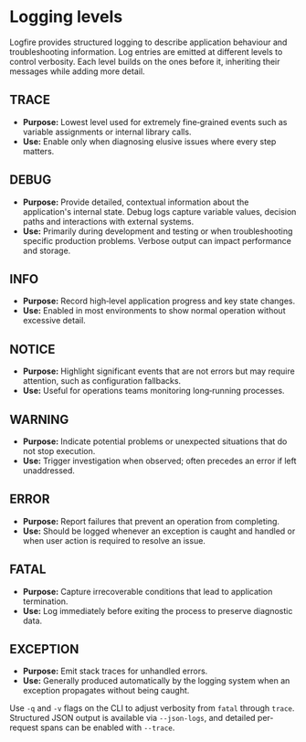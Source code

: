 # Logging levels

Logfire provides structured logging to describe application behaviour and
troubleshooting information. Log entries are emitted at different levels to
control verbosity. Each level builds on the ones before it, inheriting their
messages while adding more detail.

## TRACE
* **Purpose:** Lowest level used for extremely fine‑grained events such as
  variable assignments or internal library calls.
* **Use:** Enable only when diagnosing elusive issues where every step matters.

## DEBUG
* **Purpose:** Provide detailed, contextual information about the application's
  internal state. Debug logs capture variable values, decision paths and
  interactions with external systems.
* **Use:** Primarily during development and testing or when troubleshooting
  specific production problems. Verbose output can impact performance and
  storage.

## INFO
* **Purpose:** Record high‑level application progress and key state changes.
* **Use:** Enabled in most environments to show normal operation without
  excessive detail.

## NOTICE
* **Purpose:** Highlight significant events that are not errors but may require
  attention, such as configuration fallbacks.
* **Use:** Useful for operations teams monitoring long‑running processes.

## WARNING
* **Purpose:** Indicate potential problems or unexpected situations that do not
  stop execution.
* **Use:** Trigger investigation when observed; often precedes an error if left
  unaddressed.

## ERROR
* **Purpose:** Report failures that prevent an operation from completing.
* **Use:** Should be logged whenever an exception is caught and handled or when
  user action is required to resolve an issue.

## FATAL
* **Purpose:** Capture irrecoverable conditions that lead to application
  termination.
* **Use:** Log immediately before exiting the process to preserve diagnostic
  data.

## EXCEPTION
* **Purpose:** Emit stack traces for unhandled errors.
* **Use:** Generally produced automatically by the logging system when an
  exception propagates without being caught.

Use `-q` and `-v` flags on the CLI to adjust verbosity from `fatal` through
`trace`. Structured JSON output is available via `--json-logs`, and detailed
per-request spans can be enabled with `--trace`.
